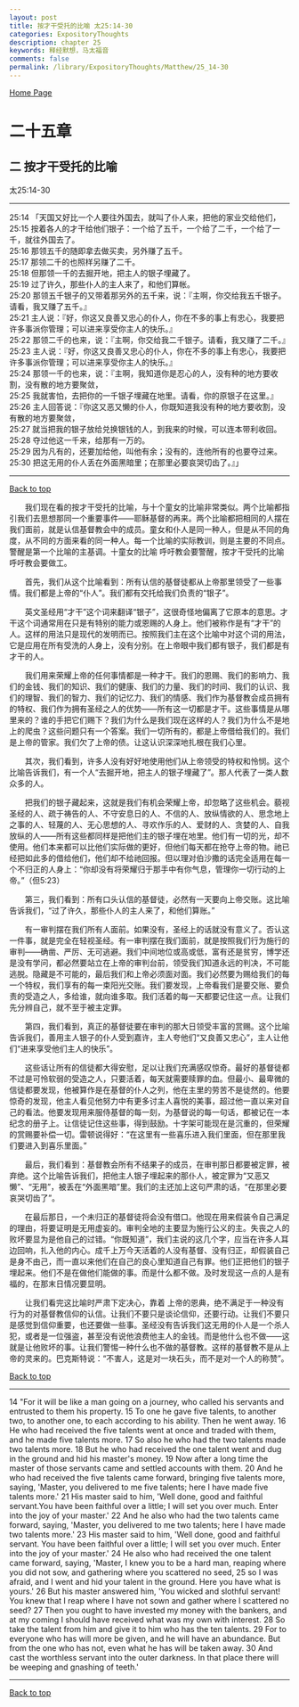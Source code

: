 ```yaml
---
layout: post
title: 按才干受托的比喻 太25:14-30
categories: ExpositoryThoughts
description: chapter 25
keywords: 释经默想，马太福音
comments: false
permalink: /library/ExpositoryThoughts/Matthew/25_14-30
---
```

[ Home Page ]({{site.baseurl}}/index) <br>

<a name="0"></a>
# 二十五章 

## 二 按才干受托的比喻

太25:14-30

***

25:14 「天国又好比一个人要往外国去，就叫了仆人来，把他的家业交给他们，<br>
25:15 按着各人的才干给他们银子：一个给了五千，一个给了二千，一个给了一千，就往外国去了。<br>
25:16 那领五千的随即拿去做买卖，另外赚了五千。<br>
25:17 那领二千的也照样另赚了二千。<br>
25:18 但那领一千的去掘开地，把主人的银子埋藏了。<br>
25:19 过了许久，那些仆人的主人来了，和他们算帐。<br>
25:20 那领五千银子的又带着那另外的五千来，说：『主啊，你交给我五千银子。请看，我又赚了五千。』<br>
25:21 主人说：『好，你这又良善又忠心的仆人，你在不多的事上有忠心，我要把许多事派你管理；可以进来享受你主人的快乐。』<br>
25:22 那领二千的也来，说：『主啊，你交给我二千银子。请看，我又赚了二千。』<br>
25:23 主人说：『好，你这又良善又忠心的仆人，你在不多的事上有忠心，我要把许多事派你管理；可以进来享受你主人的快乐。』<br>
25:24 那领一千的也来，说：『主啊，我知道你是忍心的人，没有种的地方要收割，没有散的地方要聚敛，<br>
25:25 我就害怕，去把你的一千银子埋藏在地里。请看，你的原银子在这里。』<br>
25:26 主人回答说：『你这又恶又懒的仆人，你既知道我没有种的地方要收割，没有散的地方要聚敛，<br>
25:27 就当把我的银子放给兑换银钱的人，到我来的时候，可以连本带利收回。<br>
25:28 夺过他这一千来，给那有一万的。<br>
25:29 因为凡有的，还要加给他，叫他有余；没有的，连他所有的也要夺过来。<br>
25:30 把这无用的仆人丢在外面黑暗里；在那里必要哀哭切齿了。』」<br>

***

[Back to top](#0)

&emsp;&emsp;我们现在看的按才干受托的比喻，与十个童女的比喻非常类似。两个比喻都指引我们去思想那同一个重要事件——耶稣基督的再来。两个比喻都把相同的人摆在我们面前，就是认信基督教会中的成员。童女和仆人是同一种人，但是从不同的角度，从不同的方面来看的同一种人。每一个比喻的实际教训，则是主要的不同点。警醒是第一个比喻的主基调。十童女的比喻 呼吁教会要警醒，按才干受托的比喻呼吁教会要做工。

&emsp;&emsp;首先，我们从这个比喻看到：所有认信的基督徒都从上帝那里领受了一些事情。我们都是上帝的“仆人”。我们都有交托给我们负责的“银子”。

&emsp;&emsp;英文圣经用“才干”这个词来翻译“银子”，这很奇怪地偏离了它原本的意思。才干这个词通常用在只是有特别的能力或恩赐的人身上。他们被称作是有“才干”的人。这样的用法只是现代的发明而已。按照我们主在这个比喻中对这个词的用法，它是应用在所有受洗的人身上，没有分别。在上帝眼中我们都有银子，我们都是有才干的人。

&emsp;&emsp;我们用来荣耀上帝的任何事情都是一种才干。我们的恩赐、我们的影响力、我们的金钱、我们的知识、我们的健康、我们的力量、我们的时间、我们的认识、我们的理智、我们的智力、我们的记忆力、我们的情感、我们作为基督教会成员拥有的特权、我们作为拥有圣经之人的优势——所有这一切都是才干。这些事情是从哪里来的？谁的手把它们赐下？我们为什么是我们现在这样的人？我们为什么不是地上的爬虫？这些问题只有一个答案。我们一切所有的，都是上帝借给我们的。我们是上帝的管家。我们欠了上帝的债。让这认识深深地扎根在我们心里。

&emsp;&emsp;其次，我们看到，许多人没有好好地使用他们从上帝领受的特权和怜悯。这个比喻告诉我们，有一个人“去掘开地，把主人的银子埋藏了”。那人代表了一类人数众多的人。

&emsp;&emsp;把我们的银子藏起来，这就是我们有机会荣耀上帝，却忽略了这些机会。藐视圣经的人、疏于祷告的人、不守安息日的人、不信的人、放纵情欲的人、思念地上之事的人、轻蔑的人、无心思想的人、寻欢作乐的人、爱财的人、贪婪的人、自我放纵的人——所有这些都同样是把他们主的银子埋在地里。他们有一切的光，却不使用。他们本来都可以比他们实际做的更好，但他们每天都在抢夺上帝的物。祂已经把如此多的借给他们，他们却不给祂回报。但以理对伯沙撒的话完全适用在每一个不归正的人身上：“你却没有将荣耀归于那手中有你气息，管理你一切行动的上帝。”（但5:23）

&emsp;&emsp;第三，我们看到：所有口头认信的基督徒，必然有一天要向上帝交账。这比喻告诉我们，“过了许久，那些仆人的主人来了，和他们算账。”

&emsp;&emsp;有一审判摆在我们所有人面前。如果没有，圣经上的话就没有意义了。否认这一件事，就是完全在轻视圣经。有一审判摆在我们面前，就是按照我们行为施行的审判——确凿、严厉、无可逃避。我们中间地位或高或低，富有还是贫穷，博学还是没有学问，都必然要站立在上帝的审判台前，领受我们知道永远的判决，不可能逃脱。隐藏是不可能的，最后我们和上帝必须面对面。我们必然要为赐给我们的每一个特权，我们享有的每一束阳光交账。我们要发现，上帝看我们是要交账、要负责的受造之人，多给谁，就向谁多取。我们活着的每一天都要记住这一点。让我们先分辨自己，就不至于被主定罪。

&emsp;&emsp;第四，我们看到，真正的基督徒要在审判的那大日领受丰富的赏赐。这个比喻告诉我们，善用主人银子的仆人受到嘉许，主人夸他们“又良善又忠心”，主人让他们“进来享受他们主人的快乐”。

&emsp;&emsp;这些话让所有的信徒都大得安慰，足以让我们充满感叹惊奇。最好的基督徒都不过是可怜软弱的受造之人，只要活着，每天就需要赎罪的血。但最小、最卑微的信徒都要发现，他被算作是在基督的仆人之列，他在主里的劳苦不是徒然的。他要惊奇的发现，他主人看见他努力中有更多讨主人喜悦的美事，超过他一直以来对自己的看法。他要发现用来服侍基督的每一刻，为基督说的每一句话，都被记在一本纪念的册子上。让信徒记住这些事，得到鼓励。十字架可能现在是沉重的，但荣耀的赏赐要补偿一切。雷顿说得好：“在这里有一些喜乐进入我们里面，但在那里我们要进入到喜乐里面。”

&emsp;&emsp;最后，我们看到：基督教会所有不结果子的成员，在审判那日都要被定罪，被弃绝。这个比喻告诉我们，把他主人银子埋起来的那仆人，被定罪为“又恶又懒”、“无用”，被丢在“外面黑暗”里。我们的主还加上这句严肃的话，“在那里必要哀哭切齿了”。

&emsp;&emsp;在最后那日，一个未归正的基督徒将会没有借口。他现在用来假装令自己满足的理由，将要证明是无用虚妄的。审判全地的主要显为施行公义的主。失丧之人的败坏要显为是他自己的过错。“你既知道”，我们主说的这几个字，应当在许多人耳边回响，扎入他的内心。成千上万今天活着的人没有基督、没有归正，却假装自己是身不由己，而一直以来他们在自己的良心里知道自己有罪。他们正把他们的银子埋起来。他们不是在做他们能做的事。而是什么都不做。及时发现这一点的人是有福的，在那末日情况要显明。

&emsp;&emsp;让我们看完这比喻时严肃下定决心，靠着 上帝的恩典，绝不满足于一种没有行为的对基督教信仰的认信。让我们不要只是谈论信仰，还要行动。让我们不要只是感觉到信仰重要，也还要做一些事。圣经没有告诉我们这无用的仆人是一个杀人犯，或者是一位强盗，甚至没有说他浪费他主人的金钱。而是他什么也不做——这就是让他败坏的事。让我们警惕一种什么也不做的基督教。这样的基督教不是从上帝的灵来的。巴克斯特说：“不害人，这是对一块石头，而不是对一个人的称赞”。

[Back to top](#0)

***

14 "For it will be like a man going on a journey, who called his servants and entrusted to them his property. 15 To one he gave five talents, to another two, to another one, to each according to his ability. Then he went away. 16 He who had received the five talents went at once and traded with them, and he made five talents more. 17 So also he who had the two talents made two talents more. 18 But he who had received the one talent went and dug in the ground and hid his master's money. 19 Now after a long time the master of those servants came and settled accounts with them. 20 And he who had received the five talents came forward, bringing five talents more, saying, 'Master, you delivered to me five talents; here I have made five talents more.' 21 His master said to him, 'Well done, good and faithful servant.You have been faithful over a little; I will set you over much. Enter into the joy of your master.' 22 And he also who had the two talents came forward, saying, 'Master, you delivered to me two talents; here I have made two talents more.' 23 His master said to him, 'Well done, good and faithful servant. You have been faithful over a little; I will set you over much. Enter into the joy of your master.' 24 He also who had received the one talent came forward, saying, 'Master, I knew you to be a hard man, reaping where you did not sow, and gathering where you scattered no seed, 25 so I was afraid, and I went and hid your talent in the ground. Here you have what is yours.' 26 But his master answered him, 'You wicked and slothful servant! You knew that I reap where I have not sown and gather where I scattered no seed? 27 Then you ought to have invested my money with the bankers, and at my coming I should have received what was my own with interest. 28 So take the talent from him and give it to him who has the ten talents. 29 For to everyone who has will more be given, and he will have an abundance. But from the one who has not, even what he has will be taken away. 30 And cast the worthless servant into the outer darkness. In that place there will be weeping and gnashing of teeth.'

***

[Back to top](#0)

